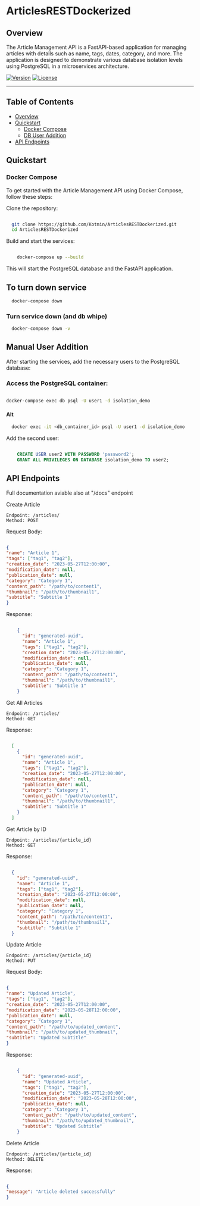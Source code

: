 # ArticlesRESTDockerized

## Overview

The Article Management API is a FastAPI-based application for managing articles with details such as name, tags, dates, category, and more. The application is designed to demonstrate various database isolation levels using PostgreSQL in a microservices architecture.


[![Version](https://img.shields.io/badge/version-1.0.0-blue.svg)](https://github.com/Kotmin/ArticlesRESTDockerised/article-management-api)
[![License](https://img.shields.io/badge/license-MIT-green.svg)](https://github.com/Kotmin/ArticlesRESTDockerised/article-management-api/blob/main/LICENSE)

---

## Table of Contents

- [Overview](#overview)
- [Quickstart](#quickstart)
  - [Docker Compose](#docker-compose)
  - [DB User Addition](#manual-user-addition)
- [API Endpoints](#api-endpoints)


## Quickstart
### Docker Compose

To get started with the Article Management API using Docker Compose, follow these steps:

  Clone the repository:

  ```bash

    git clone https://github.com/Kotmin/ArticlesRESTDockerized.git
    cd ArticlesRESTDockerized
```
Build and start the services:

```bash

    docker-compose up --build
```
  This will start the PostgreSQL database and the FastAPI application.

## To turn down service

```bash
  docker-compose down
```

### Turn service down (and db whipe)

```bash
  docker-compose down -v
```

## Manual User Addition

After starting the services, add the necessary users to the PostgreSQL database:

### Access the PostgreSQL container:

    
```bash

docker-compose exec db psql -U user1 -d isolation_demo
```

#### Alt

```bash
  docker exec -it <db_container_id> psql -U user1 -d isolation_demo
```

Add the second user:

```sql

    CREATE USER user2 WITH PASSWORD 'password2';
    GRANT ALL PRIVILEGES ON DATABASE isolation_demo TO user2;
```
## API Endpoints

Full documentation aviable also at "/docs" endpoint

Create Article

    Endpoint: /articles/
    Method: POST
  Request Body:

  ```json

{
  "name": "Article 1",
  "tags": ["tag1", "tag2"],
  "creation_date": "2023-05-27T12:00:00",
  "modification_date": null,
  "publication_date": null,
  "category": "Category 1",
  "content_path": "/path/to/content1",
  "thumbnail": "/path/to/thumbnail1",
  "subtitle": "Subtitle 1"
}
```
Response:

```json

    {
      "id": "generated-uuid",
      "name": "Article 1",
      "tags": ["tag1", "tag2"],
      "creation_date": "2023-05-27T12:00:00",
      "modification_date": null,
      "publication_date": null,
      "category": "Category 1",
      "content_path": "/path/to/content1",
      "thumbnail": "/path/to/thumbnail1",
      "subtitle": "Subtitle 1"
    }
```
Get All Articles

    Endpoint: /articles/
    Method: GET
  Response:

  ```json

    [
      {
        "id": "generated-uuid",
        "name": "Article 1",
        "tags": ["tag1", "tag2"],
        "creation_date": "2023-05-27T12:00:00",
        "modification_date": null,
        "publication_date": null,
        "category": "Category 1",
        "content_path": "/path/to/content1",
        "thumbnail": "/path/to/thumbnail1",
        "subtitle": "Subtitle 1"
      }
    ]
```

Get Article by ID

    Endpoint: /articles/{article_id}
    Method: GET
  Response:

  ```json

    {
      "id": "generated-uuid",
      "name": "Article 1",
      "tags": ["tag1", "tag2"],
      "creation_date": "2023-05-27T12:00:00",
      "modification_date": null,
      "publication_date": null,
      "category": "Category 1",
      "content_path": "/path/to/content1",
      "thumbnail": "/path/to/thumbnail1",
      "subtitle": "Subtitle 1"
    }
```

Update Article

    Endpoint: /articles/{article_id}
    Method: PUT
  Request Body:

  ```json

{
  "name": "Updated Article",
  "tags": ["tag1", "tag2"],
  "creation_date": "2023-05-27T12:00:00",
  "modification_date": "2023-05-28T12:00:00",
  "publication_date": null,
  "category": "Category 1",
  "content_path": "/path/to/updated_content",
  "thumbnail": "/path/to/updated_thumbnail",
  "subtitle": "Updated Subtitle"
}
```

Response:

```json

    {
      "id": "generated-uuid",
      "name": "Updated Article",
      "tags": ["tag1", "tag2"],
      "creation_date": "2023-05-27T12:00:00",
      "modification_date": "2023-05-28T12:00:00",
      "publication_date": null,
      "category": "Category 1",
      "content_path": "/path/to/updated_content",
      "thumbnail": "/path/to/updated_thumbnail",
      "subtitle": "Updated Subtitle"
    }
```
Delete Article

    Endpoint: /articles/{article_id}
    Method: DELETE
  Response:

  ```json

{
  "message": "Article deleted successfully"
}

```
